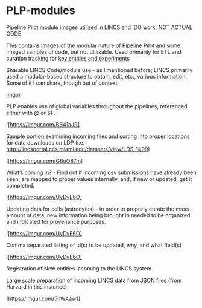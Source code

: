 # PLP-modules
Pipeline Pilot module images utilized in LINCS and IDG work; NOT ACTUAL CODE

This contains images of the modular nature of Pipeline Pilot and some imaged samples of code, but not utilizable. Used primarily for ETL and curation tracking for [key entities and experiments](https://lincsproject.org/LINCS/data/standards)


Sharable LINCS Code/module use - as I mentioned before, LINCS primarily used a modular-based structure to obtain, edit, etc., various information. Some of it I can share, though out of context.

[Imgur](https://imgur.com/DlDi9j8)

PLP enables use of global variables throughout the pipelines, referenced either with @ or $( .

![https://imgur.com/BB41aJR]

Sample portion examining incoming files and sorting into proper locations for data downloads on LDP (i.e. http://lincsportal.ccs.miami.edu/datasets/view/LDS-1499)

![https://imgur.com/G6uO87m]

What’s coming in? - Find out if incoming csv submissions have already been seen, are mapped to proper values internally, and, if new or updated, get it completed:

![https://imgur.com/UyDvE6O]

Updating data for cells (astrocytes) - in order to properly curate the mass amount of data, new information being brought in needed to be organized and indicated for provenance purposes.

![https://imgur.com/UyDvE6O]

Comma separated listing of id(s) to be updated, why, and what field(s)

![https://imgur.com/UyDvE6O]

Registration of New entities incoming to the LINCS system


Large scale preparation of incoming LINCS data from JSON files (from Harvard in this instance)

[https://imgur.com/5hWAaw1]
